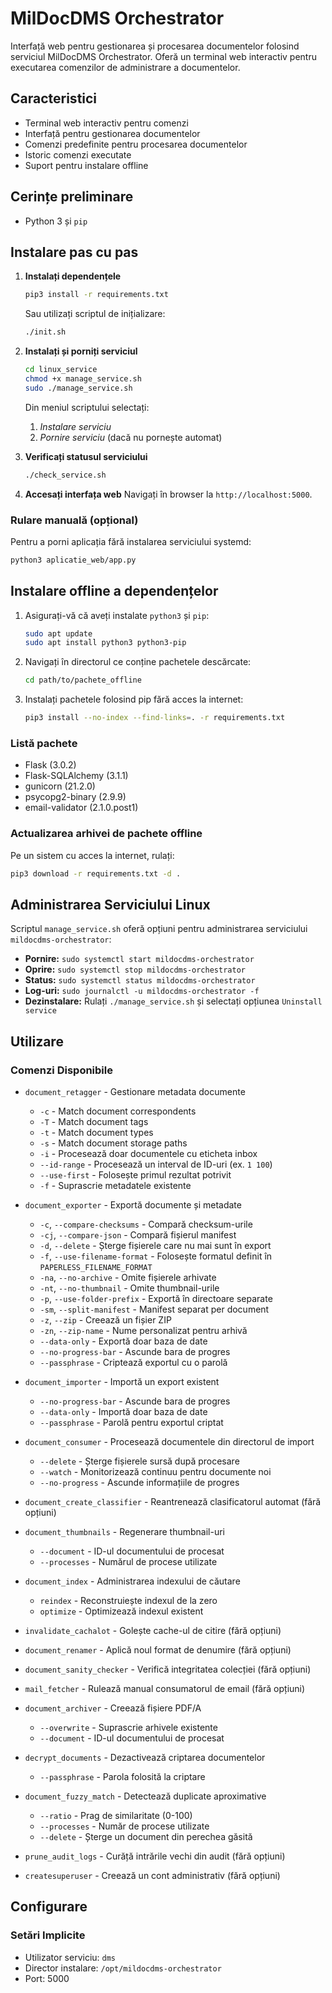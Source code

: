 # MilDocDMS Orchestrator

Interfață web pentru gestionarea și procesarea documentelor folosind serviciul MilDocDMS Orchestrator. Oferă un terminal web interactiv pentru executarea comenzilor de administrare a documentelor.

## Caracteristici

- Terminal web interactiv pentru comenzi
- Interfață pentru gestionarea documentelor
- Comenzi predefinite pentru procesarea documentelor
- Istoric comenzi executate
- Suport pentru instalare offline

## Cerințe preliminare

- Python 3 și `pip`

## Instalare pas cu pas

1. **Instalați dependențele**
   ```bash
   pip3 install -r requirements.txt
   ```

   Sau utilizați scriptul de inițializare:
   ```bash
   ./init.sh
   ```

2. **Instalați și porniți serviciul**
   ```bash
   cd linux_service
   chmod +x manage_service.sh
   sudo ./manage_service.sh
   ```
   Din meniul scriptului selectați:
   1. *Instalare serviciu*
   2. *Pornire serviciu* (dacă nu pornește automat)

3. **Verificați statusul serviciului**
   ```bash
   ./check_service.sh
   ```

4. **Accesați interfața web**
   Navigați în browser la `http://localhost:5000`.

### Rulare manuală (opțional)
Pentru a porni aplicația fără instalarea serviciului systemd:
```bash
python3 aplicatie_web/app.py
```

## Instalare offline a dependențelor

1. Asigurați-vă că aveți instalate `python3` și `pip`:
   ```bash
   sudo apt update
   sudo apt install python3 python3-pip
   ```

2. Navigați în directorul ce conține pachetele descărcate:
   ```bash
   cd path/to/pachete_offline
   ```

3. Instalați pachetele folosind pip fără acces la internet:
   ```bash
   pip3 install --no-index --find-links=. -r requirements.txt
   ```

### Listă pachete
- Flask (3.0.2)
- Flask-SQLAlchemy (3.1.1)
- gunicorn (21.2.0)
- psycopg2-binary (2.9.9)
- email-validator (2.1.0.post1)

### Actualizarea arhivei de pachete offline
Pe un sistem cu acces la internet, rulați:
```bash
pip3 download -r requirements.txt -d .
```

## Administrarea Serviciului Linux

Scriptul `manage_service.sh` oferă opțiuni pentru administrarea serviciului `mildocdms-orchestrator`:

- **Pornire:** `sudo systemctl start mildocdms-orchestrator`
- **Oprire:** `sudo systemctl stop mildocdms-orchestrator`
- **Status:** `sudo systemctl status mildocdms-orchestrator`
- **Log-uri:** `sudo journalctl -u mildocdms-orchestrator -f`
- **Dezinstalare:** Rulați `./manage_service.sh` și selectați opțiunea `Uninstall service`

## Utilizare

### Comenzi Disponibile

- `document_retagger` - Gestionare metadata documente
  - `-c` - Match document correspondents
  - `-T` - Match document tags
  - `-t` - Match document types
  - `-s` - Match document storage paths
  - `-i` - Procesează doar documentele cu eticheta inbox
  - `--id-range` - Procesează un interval de ID-uri (ex. `1 100`)
  - `--use-first` - Folosește primul rezultat potrivit
  - `-f` - Suprascrie metadatele existente

- `document_exporter` - Exportă documente și metadate
  - `-c`, `--compare-checksums` - Compară checksum-urile
  - `-cj`, `--compare-json` - Compară fișierul manifest
  - `-d`, `--delete` - Șterge fișierele care nu mai sunt în export
  - `-f`, `--use-filename-format` - Folosește formatul definit în `PAPERLESS_FILENAME_FORMAT`
  - `-na`, `--no-archive` - Omite fișierele arhivate
  - `-nt`, `--no-thumbnail` - Omite thumbnail-urile
  - `-p`, `--use-folder-prefix` - Exportă în directoare separate
  - `-sm`, `--split-manifest` - Manifest separat per document
  - `-z`, `--zip` - Creează un fișier ZIP
  - `-zn`, `--zip-name` - Nume personalizat pentru arhivă
  - `--data-only` - Exportă doar baza de date
  - `--no-progress-bar` - Ascunde bara de progres
  - `--passphrase` - Criptează exportul cu o parolă

- `document_importer` - Importă un export existent
  - `--no-progress-bar` - Ascunde bara de progres
  - `--data-only` - Importă doar baza de date
  - `--passphrase` - Parolă pentru exportul criptat

- `document_consumer` - Procesează documentele din directorul de import
  - `--delete` - Șterge fișierele sursă după procesare
  - `--watch` - Monitorizează continuu pentru documente noi
  - `--no-progress` - Ascunde informațiile de progres

- `document_create_classifier` - Reantrenează clasificatorul automat (fără opțiuni)

- `document_thumbnails` - Regenerare thumbnail-uri
  - `--document` - ID-ul documentului de procesat
  - `--processes` - Numărul de procese utilizate

- `document_index` - Administrarea indexului de căutare
  - `reindex` - Reconstruiește indexul de la zero
  - `optimize` - Optimizează indexul existent

- `invalidate_cachalot` - Golește cache-ul de citire (fără opțiuni)

- `document_renamer` - Aplică noul format de denumire (fără opțiuni)

- `document_sanity_checker` - Verifică integritatea colecției (fără opțiuni)

- `mail_fetcher` - Rulează manual consumatorul de email (fără opțiuni)

- `document_archiver` - Creează fișiere PDF/A
  - `--overwrite` - Suprascrie arhivele existente
  - `--document` - ID-ul documentului de procesat

- `decrypt_documents` - Dezactivează criptarea documentelor
  - `--passphrase` - Parola folosită la criptare

- `document_fuzzy_match` - Detectează duplicate aproximative
  - `--ratio` - Prag de similaritate (0-100)
  - `--processes` - Număr de procese utilizate
  - `--delete` - Șterge un document din perechea găsită

- `prune_audit_logs` - Curăță intrările vechi din audit (fără opțiuni)

- `createsuperuser` - Creează un cont administrativ (fără opțiuni)

## Configurare

### Setări Implicite
- Utilizator serviciu: `dms`
- Director instalare: `/opt/mildocdms-orchestrator`
- Port: 5000

